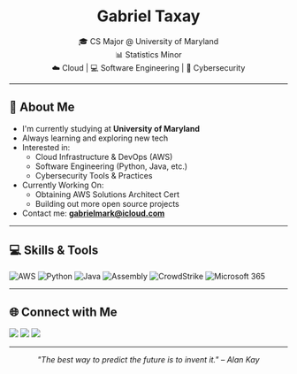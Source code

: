 
<h1 align="center"> Gabriel Taxay</h1>

<p align="center">
  🎓 CS Major @ University of Maryland <br>
  📊 Statistics Minor <br>
  ☁️ Cloud | 💻 Software Engineering | 🔐 Cybersecurity
</p>

---

## 🧠 About Me

- I'm currently studying at **University of Maryland**
- Always learning and exploring new tech
- Interested in:
  - Cloud Infrastructure & DevOps (AWS)
  - Software Engineering (Python, Java, etc.)
  - Cybersecurity Tools & Practices
- Currently Working On:
  - Obtaining AWS Solutions Architect Cert
  - Building out more open source projects
- Contact me: **gabrielmark@icloud.com**

---

## 💻 Skills & Tools

<p align="left">
  <img src="https://img.shields.io/badge/AWS-232F3E?style=for-the-badge&logo=amazonaws&logoColor=white" alt="AWS"/>
  <img src="https://img.shields.io/badge/Python-3776AB?style=for-the-badge&logo=python&logoColor=white" alt="Python"/>
  <img src="https://img.shields.io/badge/Java-ED8B00?style=for-the-badge&logo=java&logoColor=white" alt="Java"/>
  <img src="https://img.shields.io/badge/Assembly-6E4C13?style=for-the-badge" alt="Assembly"/>
  <img src="https://img.shields.io/badge/CrowdStrike-EA1B22?style=for-the-badge&logo=crowdstrike&logoColor=white" alt="CrowdStrike"/>
  <img src="https://img.shields.io/badge/Microsoft_365-D83B01?style=for-the-badge&logo=microsoft&logoColor=white" alt="Microsoft 365"/>
</p>

---

## 🌐 Connect with Me

<p align="left">
  <a href="mailto:gabrielmark@icloud.com"><img src="https://img.shields.io/badge/Email-D14836?style=for-the-badge&logo=gmail&logoColor=white"/></a>
  <a href="https://www.linkedin.com/in/gabriel-taxay-15b2872b2"><img src="https://img.shields.io/badge/LinkedIn-blue?style=for-the-badge&logo=linkedin&logoColor=white"/></a>
  <a href="https://github.com/gtaxay"><img src="https://img.shields.io/badge/GitHub-181717?style=for-the-badge&logo=github&logoColor=white"/></a>
</p>

---

<p align="center">
  <i>"The best way to predict the future is to invent it." – Alan Kay</i>
</p>
